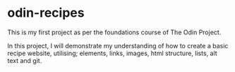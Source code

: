 # odin-recipes

This is my first project as per the foundations course of The Odin Project.

In this project, I will demonstrate my understanding of how to create a basic recipe website, utilising; elements, links, images, html structure, lists, alt text and git.
